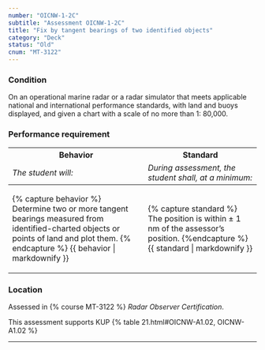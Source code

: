 ```yaml
---
number: "OICNW-1-2C"
subtitle: "Assessment OICNW-1-2C"
title: "Fix by tangent bearings of two identified objects"
category: "Deck"
status: "Old"
cnum: "MT-3122"
---
```

### Condition

On an operational marine radar or a radar simulator that meets applicable national and international performance standards, with land and buoys displayed, and given a chart with a scale of no more than 1: 80,000.

### Performance requirement 

<table width='100%' class='Guidelines'>
 <thead>
 <tr>
     <th class='thirty'>Behavior</th>
     <th class='seventy'>Standard</th>
 </tr>
 <tr>
     <td><em>The student will:</em></td>
     <td><em>During assessment, the student shall, at a minimum:</em></td>
 </tr>
 </thead>
 <tbody>
 

<tr><td>

{% capture behavior %}
Determine two or more tangent bearings measured from identified-charted objects or points of land and plot them.
{% endcapture %}
{{ behavior | markdownify }}

</td><td>

{% capture standard %}
The position is within ± 1 nm of the assessor’s position.
{%endcapture %}
{{ standard | markdownify }}

</td></tr>



 </tbody>
 </table>

### Location

Assessed in  {% course  MT-3122 %}  *Radar Observer Certification*.

This assessment supports KUP {% table 21.html#OICNW-A1.02, OICNW-A1.02 %}

***

